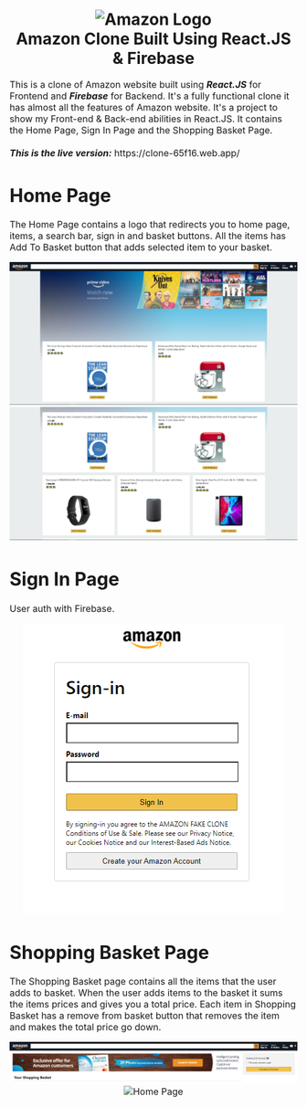 <h1 align="center">
  <img title="Amazon" src="https://upload.wikimedia.org/wikipedia/commons/thumb/6/62/Amazon.com-Logo.svg/800px-Amazon.com-Logo.svg.png" alt="Amazon Logo" width="400" />
  <br>
  Amazon Clone Built Using React.JS & Firebase
</h1>

<p><font size="3">
  This is a clone of Amazon website built using <strong><em>React.JS</em></strong> for Frontend and <strong><em>Firebase</em></strong> for Backend. It's a fully functional clone it has almost all the features of Amazon website. It's a project to show my Front-end & Back-end abilities in React.JS. It contains the Home Page, Sign In Page and the Shopping Basket Page.
  <br><br> 
  <strong><em>This is the live version:</em></strong> https://clone-65f16.web.app/
</p>

# Home Page
  
  The Home Page contains a logo that redirects you to home page, items, a search bar, sign in and basket buttons.
  All the items has Add To Basket button that adds selected item to your basket.
  
 <div align="center"><a name="menu"></a>

   <img alt="Home Page" src="./public/images/1.PNG" />
   <img alt="Home Page" src="./public/images/2.PNG" />

</div>

# Sign In Page

User auth with Firebase.

 <div align="center"><a name="menu"></a>

   <img alt="Home Page" src="./public/images/3.PNG" />

</div>

# Shopping Basket Page

The Shopping Basket page contains all the items that the user adds to basket. When the user adds items to the basket it sums the items prices and gives you a total price. Each item in Shopping Basket has a remove from basket button that removes the item and makes the total price go down.


 <div align="center"><a name="menu"></a>

   <img alt="Home Page" src="./public/images/4.PNG" />
   <img alt="Home Page" src="./public/images/5PNG" />
</div>


